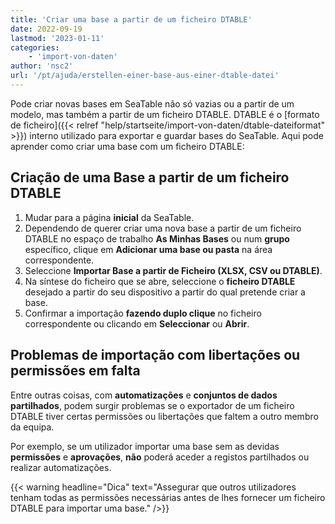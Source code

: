 ```yaml
---
title: 'Criar uma base a partir de um ficheiro DTABLE'
date: 2022-09-19
lastmod: '2023-01-11'
categories:
    - 'import-von-daten'
author: 'nsc2'
url: '/pt/ajuda/erstellen-einer-base-aus-einer-dtable-datei'
---
```


Pode criar novas bases em SeaTable não só vazias ou a partir de um modelo, mas também a partir de um ficheiro DTABLE. DTABLE é o [formato de ficheiro]({{< relref "help/startseite/import-von-daten/dtable-dateiformat" >}}) interno utilizado para exportar e guardar bases do SeaTable. Aqui pode aprender como criar uma base com um ficheiro DTABLE:

## Criação de uma Base a partir de um ficheiro DTABLE

1. Mudar para a página **inicial** da SeaTable.
2. Dependendo de querer criar uma nova base a partir de um ficheiro DTABLE no espaço de trabalho **As Minhas Bases** ou num **grupo** específico, clique em **Adicionar uma base ou pasta** na área correspondente.
3. Seleccione **Importar Base a partir de Ficheiro (XLSX, CSV ou DTABLE)**.
4. Na síntese do ficheiro que se abre, seleccione o **ficheiro DTABLE** desejado a partir do seu dispositivo a partir do qual pretende criar a base.
5. Confirmar a importação **fazendo duplo clique** no ficheiro correspondente ou clicando em **Seleccionar** ou **Abrir**.

## Problemas de importação com libertações ou permissões em falta

Entre outras coisas, com **automatizações** e **conjuntos de dados partilhados**, podem surgir problemas se o exportador de um ficheiro DTABLE tiver certas permissões ou libertações que faltem a outro membro da equipa.

Por exemplo, se um utilizador importar uma base sem as devidas **permissões** e **aprovações**, **não** poderá aceder a registos partilhados ou realizar automatizações.

{{< warning  headline="Dica"  text="Assegurar que outros utilizadores tenham todas as permissões necessárias antes de lhes fornecer um ficheiro DTABLE para importar uma base." />}}

